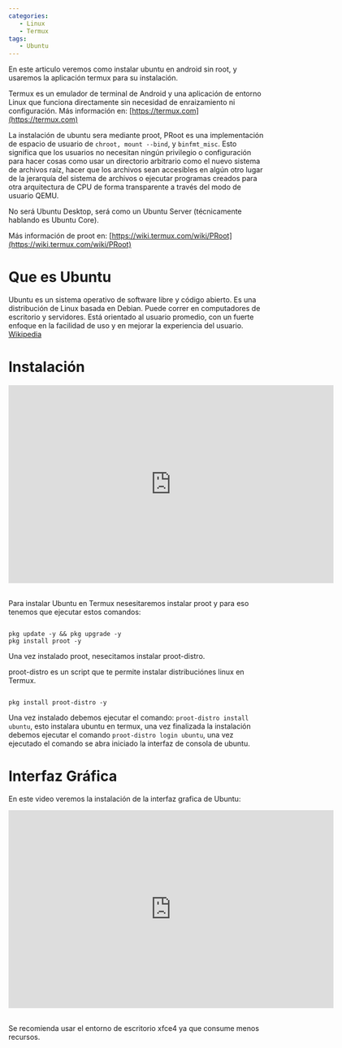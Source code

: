 ```yaml
---
categories:
   - Linux
   - Termux
tags:
   - Ubuntu
---
```


En este articulo veremos como instalar ubuntu en android sin root, y usaremos la aplicación termux para su instalación.

Termux es un emulador de terminal de Android y una aplicación de entorno Linux que funciona directamente sin necesidad de enraizamiento ni configuración. Más información en: [https://termux.com](https://termux.com)

La instalación de ubuntu sera mediante proot, PRoot es una implementación de espacio de usuario de ```chroot, mount --bind```, y ```binfmt_misc```. Esto significa que los usuarios no necesitan ningún privilegio o configuración para hacer cosas como usar un directorio arbitrario como el nuevo sistema de archivos raíz, hacer que los archivos sean accesibles en algún otro lugar de la jerarquía del sistema de archivos o ejecutar programas creados para otra arquitectura de CPU de forma transparente a través del modo de usuario QEMU. 

No será Ubuntu Desktop, será como un Ubuntu Server (técnicamente hablando es Ubuntu Core). 

Más información de proot en: [https://wiki.termux.com/wiki/PRoot](https://wiki.termux.com/wiki/PRoot)

# Que es Ubuntu

Ubuntu es un sistema operativo de software libre y código abierto. Es una distribución de Linux basada en Debian. Puede correr en computadores de escritorio y servidores. Está orientado al usuario promedio, con un fuerte enfoque en la facilidad de uso y en mejorar la experiencia del usuario. [Wikipedia](https://es.wikipedia.org/wiki/Ubuntu)

# Instalación
<div class='youtube-video'>
  <iframe title="video" width="640" height="390" src="https://www.youtube.com/embed/p-Fjww-52Mg" frameborder="0" allowfullscreen></iframe>
</div>
<br />

Para instalar Ubuntu en Termux nesesitaremos instalar proot y para eso tenemos que ejecutar estos comandos:

```shell

pkg update -y && pkg upgrade -y
pkg install proot -y

```

Una vez instalado proot, nesecitamos instalar proot-distro.

proot-distro es un script que te permite instalar distribuciónes linux en Termux.

```shell

pkg install proot-distro -y

```

Una vez instalado debemos ejecutar el comando: ``` proot-distro install ubuntu ```, esto instalara ubuntu en termux, una vez finalizada la instalación debemos ejecutar el comando ```proot-distro login ubuntu```, una vez ejecutado el comando se abra iniciado la interfaz de consola de ubuntu.

# Interfaz Gráfica

En este video veremos la instalación de la interfaz grafica de Ubuntu:

<div class='youtube-video'>
  <iframe title="video" width="640" height="390" src="https://www.youtube.com/embed/RRZsCa_jOy0" frameborder="0" allowfullscreen></iframe>
</div>
<br />

Se recomienda usar el entorno de escritorio xfce4 ya que consume menos recursos.



